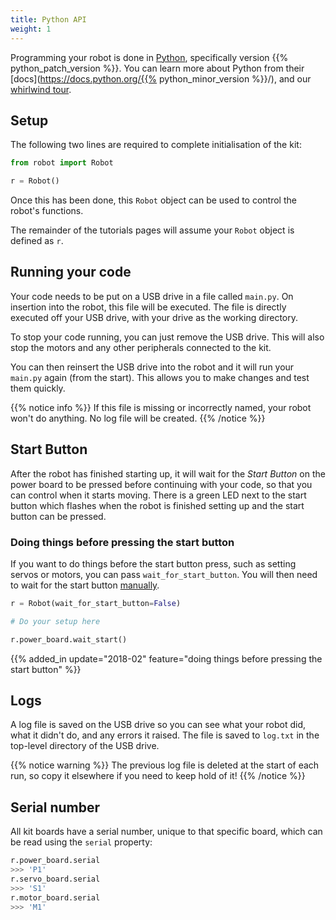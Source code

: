 ```yaml
---
title: Python API
weight: 1
---
```


Programming your robot is done in [Python](https://www.python.org/), specifically version {{% python_patch_version %}}. You can learn more about Python from their [docs](https://docs.python.org/{{% python_minor_version %}}/), and our [whirlwind tour](/tutorials/python-whirlwind-tour).

## Setup
The following two lines are required to complete initialisation of the kit:

```python
from robot import Robot

r = Robot()
```

Once this has been done, this `Robot` object can be used to control the robot's functions.

The remainder of the tutorials pages will assume your `Robot` object is defined as `r`.

## Running your code
Your code needs to be put on a USB drive in a file called `main.py`. On insertion into the robot, this file will be executed. The file is directly executed off your USB drive, with your drive as the working directory.

To stop your code running, you can just remove the USB drive. This will also
stop the motors and any other peripherals connected to the kit.

You can then reinsert the USB drive into the robot and it will run your
`main.py` again (from the start). This allows you to make changes and test them
quickly.

{{% notice info %}}
If this file is missing or incorrectly named, your robot won't do anything. No log file will be created.
{{% /notice %}}

## Start Button
After the robot has finished starting up, it will wait for the _Start Button_ on the power board to be pressed before continuing with your code, so that you can control when it starts moving. There is a green LED next to the start button which flashes when the robot is finished setting up and the start button can be pressed.

### Doing things before pressing the start button
If you want to do things before the start button press, such as setting servos or motors, you can pass `wait_for_start_button`. You will then need to wait for the start button [manually](power-board/#start-button).

```python
r = Robot(wait_for_start_button=False)

# Do your setup here

r.power_board.wait_start()
```

{{% added_in update="2018-02" feature="doing things before pressing the start button" %}}

## Logs
A log file is saved on the USB drive so you can see what your robot did, what it didn't do, and any errors it raised. The file is saved to `log.txt` in the top-level directory of the USB drive.

{{% notice warning %}}
The previous log file is deleted at the start of each run, so copy it elsewhere if you need to keep hold of it!
{{% /notice %}}

## Serial number
All kit boards have a serial number, unique to that specific board, which can be read using the `serial` property:

```python
r.power_board.serial
>>> 'P1'
r.servo_board.serial
>>> 'S1'
r.motor_board.serial
>>> 'M1'
```
